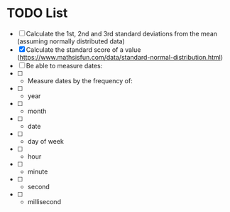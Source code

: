 # TODO List

- [ ] Calculate the 1st, 2nd and 3rd standard deviations from the mean (assuming normally distributed data)
- [x] Calculate the standard score of a value (https://www.mathsisfun.com/data/standard-normal-distribution.html)
- [ ] Be able to measure dates:
- [ ] - Measure dates by the frequency of:
- [ ] - year
- [ ] - month
- [ ] - date
- [ ] - day of week
- [ ] - hour
- [ ] - minute
- [ ] - second
- [ ] - millisecond
